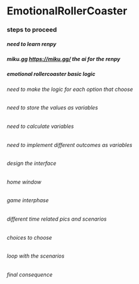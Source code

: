 # EmotionalRollerCoaster

### steps to proceed
##### need to learn renpy
##### miku.gg https://miku.gg/ the ai for the renpy


##### emotional rollercoaster basic logic
###### need to make the logic for each option that choose
###### need to store the values as variables
###### need to calculate variables
###### need to implement different outcomes as variables

###### design the interface
###### home window
###### game interphase
###### different time related pics and scenarios
###### choices to choose
###### loop with the scenarios
###### final consequence



